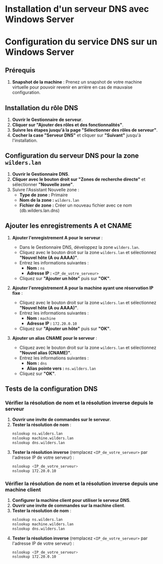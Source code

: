 # Installation d'un serveur DNS avec Windows Server
# Configuration du service DNS sur un Windows Server

## Prérequis

1. **Snapshot de la machine** : Prenez un snapshot de votre machine virtuelle pour pouvoir revenir en arrière en cas de mauvaise configuration.

## Installation du rôle DNS

1. **Ouvrir le Gestionnaire de serveur**.
2. **Cliquer sur "Ajouter des rôles et des fonctionnalités"**.
3. **Suivre les étapes jusqu'à la page "Sélectionner des rôles de serveur"**.
4. **Cocher la case "Serveur DNS"** et cliquer sur **"Suivant"** jusqu'à l'installation.

## Configuration du serveur DNS pour la zone `wilders.lan`

1. **Ouvrir le Gestionnaire DNS**.
2. **Cliquer avec le bouton droit sur "Zones de recherche directe"** et sélectionner **"Nouvelle zone"**.
3. Suivre l'Assistant Nouvelle zone :
    - **Type de zone :** Primaire
    - **Nom de la zone :** `wilders.lan`
    - **Fichier de zone :** Créer un nouveau fichier avec ce nom (db.wilders.lan.dns)

## Ajouter les enregistrements A et CNAME

1. **Ajouter l'enregistrement A pour le serveur** :
    - Dans le Gestionnaire DNS, développez la zone `wilders.lan`.
    - Cliquez avec le bouton droit sur la zone `wilders.lan` et sélectionnez **"Nouvel hôte (A ou AAAA)"**.
    - Entrez les informations suivantes :
        - **Nom :** `ns`
        - **Adresse IP :** `<IP_de_votre_serveur>`
    - Cliquez sur **"Ajouter un hôte"** puis sur **"OK"**.

2. **Ajouter l'enregistrement A pour la machine ayant une réservation IP fixe** :
    - Cliquez avec le bouton droit sur la zone `wilders.lan` et sélectionnez **"Nouvel hôte (A ou AAAA)"**.
    - Entrez les informations suivantes :
        - **Nom :** `machine`
        - **Adresse IP :** `172.20.0.10`
    - Cliquez sur **"Ajouter un hôte"** puis sur **"OK"**.

3. **Ajouter un alias CNAME pour le serveur** :
    - Cliquez avec le bouton droit sur la zone `wilders.lan` et sélectionnez **"Nouvel alias (CNAME)"**.
    - Entrez les informations suivantes :
        - **Nom :** `dns`
        - **Alias pointe vers :** `ns.wilders.lan`
    - Cliquez sur **"OK"**.

## Tests de la configuration DNS

### Vérifier la résolution de nom et la résolution inverse depuis le serveur

1. **Ouvrir une invite de commandes sur le serveur**.
2. **Tester la résolution de nom** :
    ```sh
    nslookup ns.wilders.lan
    nslookup machine.wilders.lan
    nslookup dns.wilders.lan
    ```
3. **Tester la résolution inverse** (remplacez `<IP_de_votre_serveur>` par l'adresse IP de votre serveur) :
    ```sh
    nslookup <IP_de_votre_serveur>
    nslookup 172.20.0.10
    ```

### Vérifier la résolution de nom et la résolution inverse depuis une machine client

1. **Configurer la machine client pour utiliser le serveur DNS**.
2. **Ouvrir une invite de commandes sur la machine client**.
3. **Tester la résolution de nom** :
    ```sh
    nslookup ns.wilders.lan
    nslookup machine.wilders.lan
    nslookup dns.wilders.lan
    ```
4. **Tester la résolution inverse** (remplacez `<IP_de_votre_serveur>` par l'adresse IP de votre serveur) :
    ```sh
    nslookup <IP_de_votre_serveur>
    nslookup 172.20.0.10
    ```



